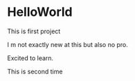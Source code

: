 # HelloWorld
This is first project

I m not exactly new at this but also no pro.

Excited to learn.

This is second time

